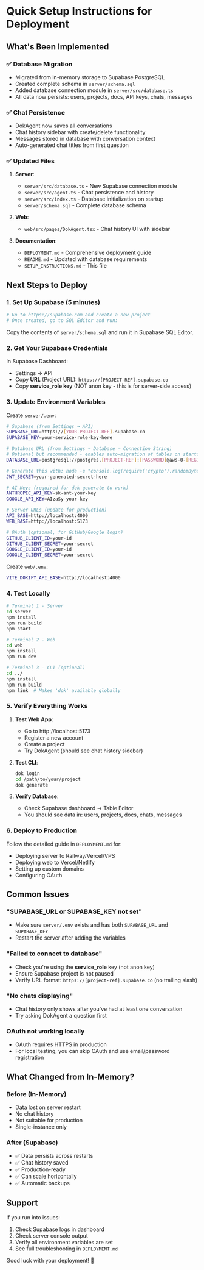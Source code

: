 # Quick Setup Instructions for Deployment

## What's Been Implemented

### ✅ Database Migration
- Migrated from in-memory storage to Supabase PostgreSQL
- Created complete schema in `server/schema.sql`
- Added database connection module in `server/src/database.ts`
- All data now persists: users, projects, docs, API keys, chats, messages

### ✅ Chat Persistence
- DokAgent now saves all conversations
- Chat history sidebar with create/delete functionality
- Messages stored in database with conversation context
- Auto-generated chat titles from first question

### ✅ Updated Files
1. **Server**:
   - `server/src/database.ts` - New Supabase connection module
   - `server/src/agent.ts` - Chat persistence and history
   - `server/src/index.ts` - Database initialization on startup
   - `server/schema.sql` - Complete database schema

2. **Web**:
   - `web/src/pages/DokAgent.tsx` - Chat history UI with sidebar

3. **Documentation**:
   - `DEPLOYMENT.md` - Comprehensive deployment guide
   - `README.md` - Updated with database requirements
   - `SETUP_INSTRUCTIONS.md` - This file

## Next Steps to Deploy

### 1. Set Up Supabase (5 minutes)

```bash
# Go to https://supabase.com and create a new project
# Once created, go to SQL Editor and run:
```

Copy the contents of `server/schema.sql` and run it in Supabase SQL Editor.

### 2. Get Your Supabase Credentials

In Supabase Dashboard:
- Settings → API
- Copy **URL** (Project URL): `https://[PROJECT-REF].supabase.co`
- Copy **service_role key** (NOT anon key - this is for server-side access)

### 3. Update Environment Variables

Create `server/.env`:
```bash
# Supabase (from Settings → API)
SUPABASE_URL=https://[YOUR-PROJECT-REF].supabase.co
SUPABASE_KEY=your-service-role-key-here

# Database URL (from Settings → Database → Connection String)
# Optional but recommended - enables auto-migration of tables on startup
DATABASE_URL=postgresql://postgres.[PROJECT-REF]:[PASSWORD]@aws-0-[REGION].pooler.supabase.com:5432/postgres

# Generate this with: node -e "console.log(require('crypto').randomBytes(64).toString('hex'))"
JWT_SECRET=your-generated-secret-here

# AI Keys (required for dok generate to work)
ANTHROPIC_API_KEY=sk-ant-your-key
GOOGLE_API_KEY=AIzaSy-your-key

# Server URLs (update for production)
API_BASE=http://localhost:4000
WEB_BASE=http://localhost:5173

# OAuth (optional, for GitHub/Google login)
GITHUB_CLIENT_ID=your-id
GITHUB_CLIENT_SECRET=your-secret
GOOGLE_CLIENT_ID=your-id
GOOGLE_CLIENT_SECRET=your-secret
```

Create `web/.env`:
```bash
VITE_DOKIFY_API_BASE=http://localhost:4000
```

### 4. Test Locally

```bash
# Terminal 1 - Server
cd server
npm install
npm run build
npm start

# Terminal 2 - Web
cd web
npm install
npm run dev

# Terminal 3 - CLI (optional)
cd ../
npm install
npm run build
npm link  # Makes 'dok' available globally
```

### 5. Verify Everything Works

1. **Test Web App**:
   - Go to http://localhost:5173
   - Register a new account
   - Create a project
   - Try DokAgent (should see chat history sidebar)

2. **Test CLI**:
   ```bash
   dok login
   cd /path/to/your/project
   dok generate
   ```

3. **Verify Database**:
   - Check Supabase dashboard → Table Editor
   - You should see data in: users, projects, docs, chats, messages

### 6. Deploy to Production

Follow the detailed guide in `DEPLOYMENT.md` for:
- Deploying server to Railway/Vercel/VPS
- Deploying web to Vercel/Netlify
- Setting up custom domains
- Configuring OAuth

## Common Issues

### "SUPABASE_URL or SUPABASE_KEY not set"
- Make sure `server/.env` exists and has both `SUPABASE_URL` and `SUPABASE_KEY`
- Restart the server after adding the variables

### "Failed to connect to database"
- Check you're using the **service_role** key (not anon key)
- Ensure Supabase project is not paused
- Verify URL format: `https://[project-ref].supabase.co` (no trailing slash)

### "No chats displaying"
- Chat history only shows after you've had at least one conversation
- Try asking DokAgent a question first

### OAuth not working locally
- OAuth requires HTTPS in production
- For local testing, you can skip OAuth and use email/password registration

## What Changed from In-Memory?

### Before (In-Memory)
- Data lost on server restart
- No chat history
- Not suitable for production
- Single-instance only

### After (Supabase)
- ✅ Data persists across restarts
- ✅ Chat history saved
- ✅ Production-ready
- ✅ Can scale horizontally
- ✅ Automatic backups

## Support

If you run into issues:
1. Check Supabase logs in dashboard
2. Check server console output
3. Verify all environment variables are set
4. See full troubleshooting in `DEPLOYMENT.md`

Good luck with your deployment! 🚀

